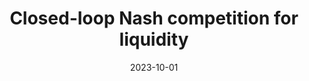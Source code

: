 ---
title: "Closed-loop Nash competition for liquidity"
collection: publications
category: manuscripts
permalink: /publication/2023-10-01-closed-loop-nash-competition-for-liquidity
excerpt: "Examines a multiplayer stochastic differential game where agents interact through joint price impact in trading, proving existence of a closed-loop Nash equilibrium and its properties."
date: 2023-10-01
venue: "Mathematical Finance"
paperurl: "https://doi.org/10.1111/mafi.12409"
---